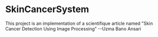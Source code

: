 # SkinCancerSystem
This project is an implementation of a scientifique article named "Skin Cancer Detection Using Image Processing" --Uzma Bano Ansari
